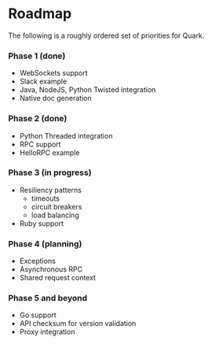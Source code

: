 Roadmap
=======

The following is a roughly ordered set of priorities for Quark.

### Phase 1 (done)

 - WebSockets support
 - Slack example
 - Java, NodeJS, Python Twisted integration
 - Native doc generation

### Phase 2 (done)

 - Python Threaded integration
 - RPC support
 - HelloRPC example

### Phase 3 (in progress)

 - Resiliency patterns
   + timeouts
   + circuit breakers
   + load balancing
 - Ruby support

### Phase 4 (planning)

 - Exceptions
 - Asynchronous RPC
 - Shared request context

### Phase 5 and beyond

 - Go support
 - API checksum for version validation
 - Proxy integration
